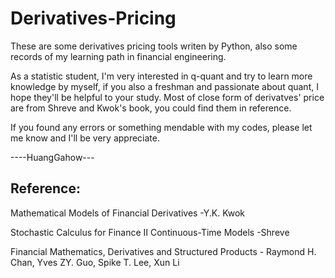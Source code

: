# Derivatives-Pricing

These are some derivatives pricing tools writen by Python, also some records of my learning path in financial engineering. 

As a statistic student, I'm very interested in q-quant and try to learn more knowledge by myself, if you also a freshman and passionate about quant, I hope they'll be helpful to your study. Most of close form of derivatves' price are from Shreve and Kwok's book, you could find them in reference.

If you found any errors or something mendable with my codes, please let me know and I'll  be very appreciate. 

----HuangGahow---

## Reference:
Mathematical Models of Financial Derivatives -Y.K. Kwok

Stochastic Calculus for Finance II Continuous-Time Models -Shreve

Financial Mathematics, Derivatives and Structured Products - Raymond H. Chan, Yves ZY. Guo, Spike T. Lee, Xun Li
